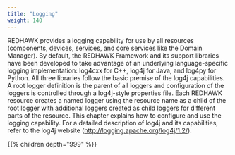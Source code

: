 ```yaml
---
title: "Logging"
weight: 140
---
```


REDHAWK provides a logging capability for use by all resources (components, devices, services, and core services like the Domain Manager). By default, the REDHAWK Framework and its support libraries have been developed to take advantage of an underlying language-specific logging implementation: log4cxx for C++, log4j for Java, and log4py for Python. All three libraries follow the basic premise of the log4j capabilities. A root logger definition is the parent of all loggers and configuration of the loggers is controlled through a log4j-style properties file. Each REDHAWK resource creates a named logger using the resource name as a child of the root logger with additional loggers created as child loggers for different parts of the resource. This chapter explains how to configure and use the logging capability. For a detailed description of log4j and its capabilities, refer to the log4j website (<http://logging.apache.org/log4j/1.2/>).

{{% children depth="999" %}}
